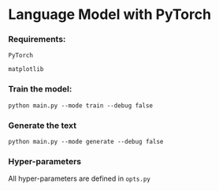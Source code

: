 # Language Model with PyTorch

### Requirements:

`PyTorch`

`matplotlib`

### Train the model:

`python main.py --mode train --debug false`

### Generate the text

`python main.py --mode generate --debug false`

### Hyper-parameters

All hyper-parameters are defined in `opts.py`


